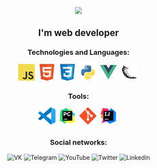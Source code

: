 <div align='center'>

<div>
    <img src='https://media3.giphy.com/media/v1.Y2lkPTc5MGI3NjExb3pya3IzNWRqdXpyb2VnMWtleTU4NmNvNGdxenY4bnIyNmQ0bGcxbSZlcD12MV9pbnRlcm5hbF9naWZfYnlfaWQmY3Q9dHM/B6wdZEDP2TXRkA83o5/giphy.webp' width='150px'>
</div>

## I'm web developer

### Technologies and Languages:

<div>
    <img src="https://github.com/devicons/devicon/blob/master/icons/javascript/javascript-original.svg" title="javascript" alt="javascript" width="40" height="40"/>&nbsp;
    <img src="https://github.com/devicons/devicon/blob/master/icons/html5/html5-original.svg" title="html5" alt="html5" width="40" height="40"/>&nbsp; 
    <img src="https://github.com/devicons/devicon/blob/master/icons/css3/css3-original.svg" title="css3" alt="css3" width="40" height="40"/>&nbsp; 
    <img src="https://github.com/devicons/devicon/blob/master/icons/python/python-original.svg" title="python" alt="python" width="40" height="40"/>&nbsp;            
    <img src="https://github.com/devicons/devicon/blob/master/icons/vuejs/vuejs-original.svg" title="vuejs" alt="vuejs" width="40" height="40"/>&nbsp;     
    <img src="https://github.com/devicons/devicon/blob/master/icons/flask/flask-original.svg" title="flask" alt="flask" width="40" height="40"/>&nbsp;  
</div>

### Tools:

<div>
    <img src="https://github.com/devicons/devicon/blob/master/icons/vscode/vscode-original.svg" title="vscode" alt="vscode" width="40" height="40"/>&nbsp;
    <img src="https://github.com/devicons/devicon/blob/master/icons/pycharm/pycharm-original.svg" title="pycharm" alt="pycharm" width="40" height="40"/>&nbsp;
    <img src="https://github.com/devicons/devicon/blob/master/icons/git/git-original.svg" title="git" alt="git" width="40" height="40"/>&nbsp;
    <img src="https://github.com/devicons/devicon/blob/master/icons/intellij/intellij-original.svg" title="intellij" alt="intellij" width="40" height="40"/>&nbsp;
</div>

##

### Social networks:

![VK](https://img.shields.io/badge/Vkontakte-0277ff?style=for-the-badge&logo=VK)
![Telegram](https://img.shields.io/badge/Telegram-fff?style=for-the-badge&logo=Telegram)
![YouTube](https://img.shields.io/badge/YouTube-ff0000?style=for-the-badge&logo=YouTube)
![Twitter](https://img.shields.io/badge/Twitter-000?style=for-the-badge&logo=X)
![Linkedin](https://img.shields.io/badge/Linkedin-0077B5?style=for-the-badge&logo=Linkedin)

</div>
